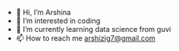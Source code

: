 - 👋 Hi, I’m Arshina
- 👀 I’m interested in coding
- 🌱 I’m currently learning data science from guvi
- 📫 How to reach me arshizig7@gmail.com
  


<!---
rshina/rshina is a ✨ special ✨ repository because its `README.md` (this file) appears on your GitHub profile.
You can click the Preview link to take a look at your changes.
--->
